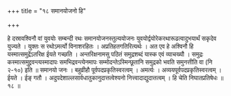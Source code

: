 +++
title = "१८ समानयोजनो हि"

+++

हे दस्रावश्विनौ वां युवयोः सम्बन्दी रथः समानयोजनस्तुल्ययोजनः युवयोर्द्वयोरेकरथारूढत्वादुभयार्थं सकृदेव युज्यते । युक्तः स रथोऽमर्त्यो विनाशरहितः । अप्रतिहतगतिरित्यर्थः । अत एव हे अश्विनौ हि यस्मात्समुद्रेंऽतरिक्ष ईयते गच्छति । अन्तरिक्षनामसु पठितं समुद्रशब्दं यास्क एवं व्याचख्यौ । समुद्रः कस्मात्समुद्द्रवन्त्यस्मादापः समभिद्रवन्त्येनमापः सम्मोदन्तेऽस्मिन्छूतानि समुद्रको भवति समुनत्तीति वा (नि २-१०) इति ॥ समानयो जनः । बहुव्रीहौ पूर्वपदप्रकृतिस्वरत्वम् । अमर्त्यः । अव्ययपूर्वपदप्रकृतिस्वरत्वम् । ईयते । ईङ् गतौ । अदुपदेशाल्लसार्वधातुकानुदात्तत्वेश्यनो नित्त्वादाद्युदात्तत्वम् । हि चेति निघातप्रतिषेधः ॥ १८ ॥